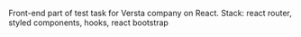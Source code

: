 Front-end part of test task for Versta company on React.
Stack: react router, styled components, hooks, react bootstrap 
